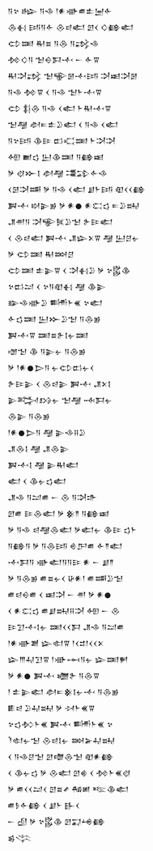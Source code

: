 <div class='block'>
<div class='line'>𒀀𒆳 𒈗 𒀀𒈾 𒁹𒀭𒀝𒌑𒉺𒅁𒅆</div>
<div class='line'>𒁲𒈬 𒅀𒀀𒅆 𒊮𒁀𒅗 𒇻𒌋 𒄭𒂵𒅗</div>
<div class='line'>𒌌𒌅 𒊑𒊺 𒀀𒁲 𒀀𒃶𒈾</div>
<div class='line'>𒁵𒄭𒀀 𒈠𒀪𒁕𒋾 𒀸 𒅆𒐊</div>
<div class='line'>𒊑𒋫𒃶 𒈠𒊍𒇡𒋾𒅀 𒋫𒀜𒋫𒇡</div>
<div class='line'>𒀀𒈾 𒁵𒐊 𒌋 𒀀𒈾 𒈠𒈨𒋾𒐊</div>
<div class='line'>𒌌 𒈭𒁲 𒀀𒈾 𒌋𒅗 𒈨𒊑𒋾𒐊</div>
<div class='line'>𒈠𒆷 𒀠𒋰𒉺𒊒𒅗 𒌋 𒀀𒈾 𒌋𒅗</div>
<div class='line'>𒀀𒆳𒅀 𒆠𒄿 𒆗𒄣𒌅 𒈨𒋫𒋫</div>
<div class='line'>𒅇 𒆤𒌓 𒌨𒆠𒌅 𒀀𒂵𒀜</div>
<div class='line'>𒃻 𒋼𒁍𒋙 𒀠𒆷 𒃮𒁉𒅆𒈾</div>
<div class='line'>𒌋𒌆𒋫𒌁 𒃻 𒀀𒈾 𒌋𒅗 𒋗𒈨𒅀 𒊏𒌋𒌋𒂵</div>
<div class='line'>𒀉𒋾 𒊭𒉌𒂊 𒃻 𒀭𒊹 𒀭𒀫𒌓 𒋰𒊒𒊻</div>
<div class='line'>𒂗𒉣𒀀 𒋫𒊍𒍮𒊒𒈠 𒉿𒄿𒅗</div>
<div class='line'>𒌋 𒊮𒁀𒅗 𒀉𒋾 𒂗𒇽𒉽𒐊 𒆷 𒌨𒆪𒉡</div>
<div class='line'>𒃻 𒌌𒌅 𒊑𒇷𒆪</div>
<div class='line'>𒌌𒌅 𒉺𒉌𒐊 𒌋 𒋫𒈬𒊒 𒃻 𒆳𒌵𒆠</div>
<div class='line'>𒆳𒆗𒁺 𒌋 𒆳𒀀𒊏𒈬 𒆷 𒆠𒉌</div>
<div class='line'>𒅔𒈾𒀝𒊒 𒌦𒈨𒌍 𒆳𒅗</div>
<div class='line'>𒅆𒌓𒌅 𒌨𒁍𒊒𒈠 𒀀𒁲𒂊</div>
<div class='line'>𒀉𒋾𒐊 𒌅𒊺𒉿𒋙𒉡𒌅</div>
<div class='line'>𒌝𒈠 𒆠 𒀀𒉌𒉡 𒀀𒁲𒂊</div>
<div class='line'>𒃻 𒁹𒀭𒊹𒆕𒀀 𒉡𒌌𒆗𒉡𒌋</div>
<div class='line'>𒉿𒄿𒉌 𒌋 𒊮𒁀𒉌 𒀉𒋾 𒂗𒉽𒋙</div>
<div class='line'>𒉌𒅋𒋳𒉡 𒈠𒆷 𒁄𒁕𒉡</div>
<div class='line'>𒁲𒉌 𒀀𒁲𒂊</div>
<div class='line'>𒁹𒀭𒊹𒆕𒀀 𒆷 𒉌𒈾𒍝𒊒</div>
<div class='line'>𒂗𒁲𒋙 𒆷 𒂗𒁲𒉌</div>
<div class='line'>𒀉𒋾𒋙 𒆷 𒉌𒊑𒅗</div>
<div class='line'>𒅗 𒌋 𒆠𒉡𒌓𒅗</div>
<div class='line'>𒂗𒈾 𒀀𒁺𒌑 𒀸 𒊮 𒀀𒋫𒈥</div>
<div class='line'>𒇻𒌑 𒄿𒁲𒅗 𒃻 𒆜𒈫 𒀀𒂵𒀜</div>
<div class='line'>𒃻 𒀀𒈾 𒁀𒆷𒁲𒅗 𒃻𒅗𒉡 𒆠𒄿 𒌓𒈨</div>
<div class='line'>𒀀𒂵𒀀 𒃻 𒀀𒁲𒅀 𒄴𒂅𒌑 𒅆𒈫𒅗</div>
<div class='line'>𒋾𒁕𒀀 𒀝𒅗𒀀𒀀𒄿 𒀭 𒀸 𒋗𒈫</div>
<div class='line'>𒃻 𒀀𒁲𒂊 𒌑𒊺𒉡𒌋 𒄩𒀭𒁹 𒌑𒌁𒊒𒈠</div>
<div class='line'>𒌑𒁀𒀪𒌑 𒌋 𒀜𒋫 𒀸 𒉣 𒃻 𒀭𒊹</div>
<div class='line'>𒌋 𒀭𒀫𒌓 𒌑𒋗𒊻𒍝𒋫 𒅇 𒀸 𒊮</div>
<div class='line'>𒄿𒋛𒋾𒋙𒉡 𒌅𒌋𒌋𒁕 𒂗𒈾 𒀀𒁺𒌑</div>
<div class='line'>𒁹𒀭𒀝𒋢 𒇽𒊕𒐊 𒁹𒌋𒄥𒌋𒌋𒉽</div>
<div class='line'>𒇽𒐈𒄷𒋛𒐊 𒁹𒀝𒆰𒀀𒉡 𒇽𒌅𒂍</div>
<div class='line'>𒃻 𒀭𒊹 𒀉𒋾 𒁾𒉿 𒀀𒁲𒐊</div>
<div class='line'>𒁹 𒉺𒉌𒅗 𒀠𒋰𒆜𒋙𒉡𒋾 𒀀𒁲𒂊</div>
<div class='line'>𒀾𒁀 𒊒𒄷𒊻 𒃻 𒀴𒈨𒌍𒐊</div>
<div class='line'>𒆳𒌓𒁴𒈨𒌍 𒀉𒋾 𒌦𒈨𒌍 𒆳</div>
<div class='line'>𒇺𒊕𒉡𒈠 𒊮𒁀𒋙𒉡 𒇷𒅕𒄷𒊻</div>
<div class='line'>𒌋 𒀀𒈾𒆪𒈠 𒇻𒈩𒁲𒈠 𒊏𒀭𒂵</div>
<div class='line'>𒌋 𒆠𒉡𒌓 𒃻 𒊮𒅗 𒇻𒄯 𒌋 𒁵𒈨𒌍𒋼</div>
<div class='line'>𒃻 𒌑𒌋𒌋𒁺𒌋 𒇻𒊺𒍦 𒄀𒅖 𒌈𒆠𒅗</div>
<div class='line'>𒌑𒊩𒅆𒂵 𒌋 𒋗𒈨 𒃲𒌋</div>
<div class='line'>𒀸 𒌺 𒃻 𒆳𒌵𒆠 𒇻𒍑𒆲𒂵</div>
<div class='line'>𒌗𒋞</div>
</div>
